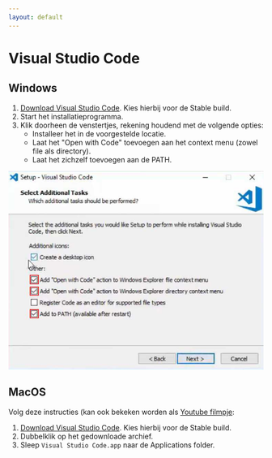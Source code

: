 ```yaml
---
layout: default
---
```

# Visual Studio Code

## Windows

1. [Download Visual Studio Code](https://code.visualstudio.com/). Kies hierbij voor de Stable build.
2. Start het installatieprogramma.
3. Klik doorheen de venstertjes, rekening houdend met de volgende opties:
   * Installeer het in de voorgestelde locatie.
   * Laat het "Open with Code" toevoegen aan het context menu (zowel file als directory).
   * Laat het zichzelf toevoegen aan de PATH.

![Setup opties](windows-setup.jpg)

## MacOS

Volg deze instructies (kan ook bekeken worden als [Youtube filmpje](https://www.youtube.com/watch?v=IdS2KmTPVEc):

1. [Download Visual Studio Code](https://code.visualstudio.com/). Kies hierbij voor de Stable build.
2. Dubbelklik op het gedownloade archief.
3. Sleep `Visual Studio Code.app` naar de Applications folder.
